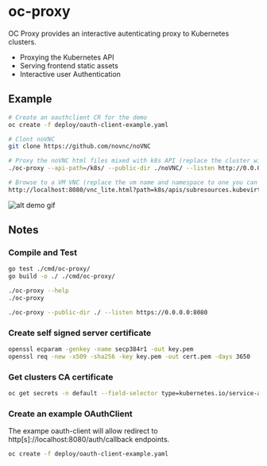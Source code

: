 # oc-proxy

OC Proxy provides an interactive autenticating proxy to Kubernetes clusters.

- Proxying the Kubernetes API
- Serving frontend static assets
- Interactive user Authentication

## Example

``` bash
# Create an oauthclient CR for the demo
oc create -f deploy/oauth-client-example.yaml

# Clont noVNC
git clone https://github.com/novnc/noVNC

# Proxy the noVNC html files mixed with k8s API (replace the cluster with one you own)
./oc-proxy --api-path=/k8s/ --public-dir ./noVNC/ --listen http://0.0.0.0:8080 --api-server https://api.ostest.test.metalkube.org:6443 --base-address http://localhost:8080 -skip-verify-tls

# Browse to a VM VNC (replace the vm name and namespace to one you can access with your credentials)
http://localhost:8080/vnc_lite.html?path=k8s/apis/subresources.kubevirt.io/v1alpha3/namespaces/yzamir/virtualmachineinstances/rhel7-steep-cod/vnc
```

![alt demo gif](https://raw.githubusercontent.com/yaacov/oc-proxy/main/img/demo.gif)

## Notes

### Compile and Test

``` bash
go test ./cmd/oc-proxy/
go build -o ./ ./cmd/oc-proxy/

./oc-proxy --help
./oc-proxy

./oc-proxy --public-dir ./ --listen https://0.0.0.0:8080
```

### Create self signed server certificate

``` bash
openssl ecparam -genkey -name secp384r1 -out key.pem
openssl req -new -x509 -sha256 -key key.pem -out cert.pem -days 3650
```

### Get clusters CA certificate

``` bash
oc get secrets -n default --field-selector type=kubernetes.io/service-account-token -o json | jq '.items[0].data."ca.crt"' -r | python -m base64 -d > ca.crt
```

### Create an example OAuthClient

The exampe oauth-client will allow redirect to http[s]://localhost:8080/auth/callback endpoints.


``` bash
oc create -f deploy/oauth-client-example.yaml
```